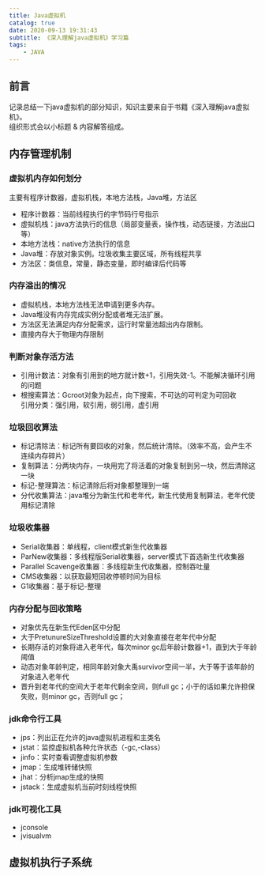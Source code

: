 ```yaml
---
title: Java虚拟机
catalog: true
date: 2020-09-13 19:31:43
subtitle: 《深入理解java虚拟机》学习篇
tags:
    - JAVA
---
```


## 前言

记录总结一下java虚拟机的部分知识，知识主要来自于书籍《深入理解java虚拟机》。  
组织形式会以小标题 & 内容解答组成。

## 内存管理机制

### 虚拟机内存如何划分
主要有程序计数器，虚拟机栈，本地方法栈，Java堆，方法区
- 程序计数器：当前线程执行的字节码行号指示
- 虚拟机栈：java方法执行的信息（局部变量表，操作栈，动态链接，方法出口等）
- 本地方法栈：native方法执行的信息
- Java堆：存放对象实例。垃圾收集主要区域，所有线程共享
- 方法区：类信息，常量，静态变量，即时编译后代码等

### 内存溢出的情况
- 虚拟机栈，本地方法栈无法申请到更多内存。
- Java堆没有内存完成实例分配或者堆无法扩展。
- 方法区无法满足内存分配需求，运行时常量池超出内存限制。
- 直接内存大于物理内存限制

### 判断对象存活方法
- 引用计数法：对象有引用到的地方就计数+1，引用失效-1。不能解决循环引用的问题
- 根搜索算法：Gcroot对象为起点，向下搜索，不可达的可判定为可回收  
引用分类：强引用，软引用，弱引用，虚引用

### 垃圾回收算法
- 标记清除法：标记所有要回收的对象，然后统计清除。（效率不高，会产生不连续内存碎片）
- 复制算法：分两块内存，一块用完了将活着的对象复制到另一块，然后清除这一块
- 标记-整理算法：标记清除后将对象都整理到一端
- 分代收集算法：java堆分为新生代和老年代，新生代使用复制算法，老年代使用标记清除

### 垃圾收集器
- Serial收集器：单线程，client模式新生代收集器
- ParNew收集器：多线程版Serial收集器，server模式下首选新生代收集器
- Parallel Scavenge收集器：多线程新生代收集器，控制吞吐量
- CMS收集器：以获取最短回收停顿时间为目标
- G1收集器：基于标记-整理

### 内存分配与回收策略
- 对象优先在新生代Eden区中分配
- 大于PretunureSizeThreshold设置的大对象直接在老年代中分配
- 长期存活的对象将进入老年代，每次minor gc后年龄计数器+1，直到大于年龄阈值
- 动态对象年龄判定，相同年龄对象大禹survivor空间一半，大于等于该年龄的对象进入老年代
- 晋升到老年代的空间大于老年代剩余空间，则full gc；小于的话如果允许担保失败，则minor gc，否则full gc；

### jdk命令行工具
- jps：列出正在允许的java虚拟机进程和主类名
- jstat：监控虚拟机各种允许状态（-gc,-class）
- jinfo：实时查看调整虚拟机参数
- jmap：生成堆转储快照
- jhat：分析jmap生成的快照
- jstack：生成虚拟机当前时刻线程快照

### jdk可视化工具
- jconsole
- jvisualvm

## 虚拟机执行子系统